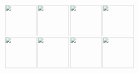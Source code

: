 <div id="header" align="center">
  <img src="https://media.giphy.com/media/3o7qE8TcxvLxDGPBmM/giphy.gif" width="100"/>
  <img src="https://media.giphy.com/media/3o7qE8TcxvLxDGPBmM/giphy.gif" width="100"/>
  <img src="https://media.giphy.com/media/3o7qE8TcxvLxDGPBmM/giphy.gif" width="100"/>
  <img src="https://media.giphy.com/media/3o7qE8TcxvLxDGPBmM/giphy.gif" width="100"/>
  <img src="https://media.giphy.com/media/3o7qE8TcxvLxDGPBmM/giphy.gif" width="100"/>
  <img src="https://media.giphy.com/media/3o7qE8TcxvLxDGPBmM/giphy.gif" width="100"/>
  <img src="https://media.giphy.com/media/3o7qE8TcxvLxDGPBmM/giphy.gif" width="100"/>
  <img src="https://media.giphy.com/media/3o7qE8TcxvLxDGPBmM/giphy.gif" width="100"/>
</div>
